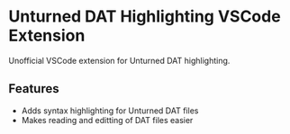 # Unturned DAT Highlighting VSCode Extension

Unofficial VSCode extension for Unturned DAT highlighting.

## Features

- Adds syntax highlighting for Unturned DAT files
- Makes reading and editting of DAT files easier